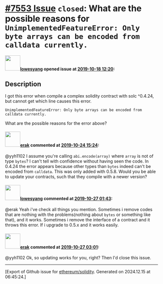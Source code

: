 # [\#7553 Issue](https://github.com/ethereum/solidity/issues/7553) `closed`: What are the possible reasons for `UnimplementedFeatureError: Only byte arrays can be encoded from calldata currently.`

#### <img src="https://avatars.githubusercontent.com/u/10328169?u=9a7f8897d33bc59b9e68a4a891e7da2a0e84320e&v=4" width="50">[lowesyang](https://github.com/lowesyang) opened issue at [2019-10-18 12:20](https://github.com/ethereum/solidity/issues/7553):

## Description

I got this error when compile a complex solidity contract with solc ^0.4.24, but cannot get which line causes this error.

`UnimplementedFeatureError: Only byte arrays can be encoded from calldata currently.`

What are the possible reasons for the error above?


#### <img src="https://avatars.githubusercontent.com/u/20012009?u=61e903cf16bc5f3353db1d571401e2e71b6f61ed&v=4" width="50">[erak](https://github.com/erak) commented at [2019-10-24 15:24](https://github.com/ethereum/solidity/issues/7553#issuecomment-545970463):

@yyh1102 I assume you're calling `abi.encode(array)` where `array` is not of type `bytes`? I can't tell with confidence without having seen the code. In 0.4.24 the error appears because other types than `bytes` indeed can't be encoded from `calldata`. This was only added with 0.5.8. Would you be able to update your contracts, such that they compile with a newer version?

#### <img src="https://avatars.githubusercontent.com/u/10328169?u=9a7f8897d33bc59b9e68a4a891e7da2a0e84320e&v=4" width="50">[lowesyang](https://github.com/lowesyang) commented at [2019-10-27 01:43](https://github.com/ethereum/solidity/issues/7553#issuecomment-546654159):

@erak Yeah i've check all things you mention. Sometimes i remove codes that are nothing with the problems(nothing about `bytes` or something like that), and it works. Sometimes  i remove the interface of a contract and it throws this error. If i upgrade to 0.5.x and it works easily.

#### <img src="https://avatars.githubusercontent.com/u/20012009?u=61e903cf16bc5f3353db1d571401e2e71b6f61ed&v=4" width="50">[erak](https://github.com/erak) commented at [2019-10-27 03:01](https://github.com/ethereum/solidity/issues/7553#issuecomment-546657176):

@yyh1102 Ok, so updating works for you, right? Then I'd close this issue.


-------------------------------------------------------------------------------



[Export of Github issue for [ethereum/solidity](https://github.com/ethereum/solidity). Generated on 2024.12.15 at 06:45:24.]
